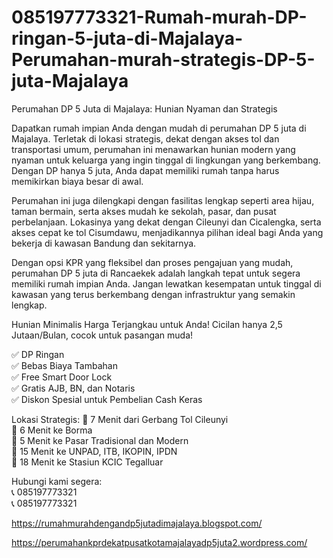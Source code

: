 # 085197773321-Rumah-murah-DP-ringan-5-juta-di-Majalaya-Perumahan-murah-strategis-DP-5-juta-Majalaya

Perumahan DP 5 Juta di Majalaya: Hunian Nyaman dan Strategis

Dapatkan rumah impian Anda dengan mudah di perumahan DP 5 juta di Majalaya. Terletak di lokasi strategis, dekat dengan akses tol dan transportasi umum, perumahan ini menawarkan hunian modern yang nyaman untuk keluarga yang ingin tinggal di lingkungan yang berkembang. Dengan DP hanya 5 juta, Anda dapat memiliki rumah tanpa harus memikirkan biaya besar di awal.

Perumahan ini juga dilengkapi dengan fasilitas lengkap seperti area hijau, taman bermain, serta akses mudah ke sekolah, pasar, dan pusat perbelanjaan. Lokasinya yang dekat dengan Cileunyi dan Cicalengka, serta akses cepat ke tol Cisumdawu, menjadikannya pilihan ideal bagi Anda yang bekerja di kawasan Bandung dan sekitarnya.

Dengan opsi KPR yang fleksibel dan proses pengajuan yang mudah, perumahan DP 5 juta di Rancaekek adalah langkah tepat untuk segera memiliki rumah impian Anda. Jangan lewatkan kesempatan untuk tinggal di kawasan yang terus berkembang dengan infrastruktur yang semakin lengkap.

Hunian Minimalis Harga Terjangkau untuk Anda! Cicilan hanya 2,5 Jutaan/Bulan, cocok untuk pasangan muda!

✅ DP Ringan  
✅ Bebas Biaya Tambahan  
✅ Free Smart Door Lock  
✅ Gratis AJB, BN, dan Notaris  
✅ Diskon Spesial untuk Pembelian Cash Keras  

Lokasi Strategis:
📍 7 Menit dari Gerbang Tol Cileunyi  
📍 6 Menit ke Borma  
📍 5 Menit ke Pasar Tradisional dan Modern  
📍 15 Menit ke UNPAD, ITB, IKOPIN, IPDN  
📍 18 Menit ke Stasiun KCIC Tegalluar  

Hubungi kami segera:  
📞 085197773321  
📞 085197773321  



https://rumahmurahdengandp5jutadimajalaya.blogspot.com/

https://perumahankprdekatpusatkotamajalayadp5juta2.wordpress.com/
